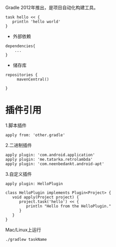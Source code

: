 
Gradle 2012年推出，是项目自动化构建工具。

```
task hello << {
   println 'hello world'
}
```

-  外部依赖  

```
dependencies{
    ...
}
```

- 储存库  

```  
repositories {
     mavenCentral()
     
}
```

# 插件引用
1.脚本插件  

```
apply from: 'other.gradle'
```

2.二进制插件  

```
apply plugin: 'com.android.application'
apply plugin: 'me.tatarka.retrolambda'
apply plugin: 'com.neenbedankt.android-apt'
```

3.自定义插件  

```
apply plugin: HelloPlugin

class HelloPlugin implements Plugin<Project> {
   void apply(Project project) {
      project.task('hello') << {
         println "Hello from the HelloPlugin."
      }
   }
}
```

Mac/Linux上运行  

```
./gradlew taskName
```




